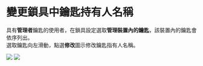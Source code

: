 # 變更鎖具中鑰匙持有人名稱

具有**管理者**鑰匙的使用者，在鎖具設定選取**管理裝置內的鑰匙**，該裝置內的鑰匙會依序列出。  
選取鑰匙向左滑動，點選**修改**圖示修改鑰匙指有人名稱。

![](https://userstartw.files.wordpress.com/2019/06/screenshot_2019-06-21-09-59-14-375_com.userstar.phonekey.png) ![](https://userstartw.files.wordpress.com/2018/12/Screenshot_2018-12-25-15-54-04-911_com.userstar.phonekey.png)

